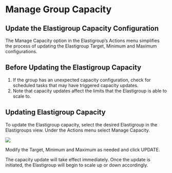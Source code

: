 # Manage Group Capacity

## Update the Elastigroup Capacity Configuration

The Manage Capacity option in the Elastigroup’s Actions menu simplifies the process of updating the Elastigroup Target, Minimum and Maximum configurations.

## Before Updating the Elastigroup Capacity

1. If the group has an unexpected capacity configuration, check for scheduled tasks that may have triggered capacity updates.
2. Note that capacity updates affect the limits that the Elastigroup is able to scale to.

## Updating Elastigroup Capacity

To update the Elastigroup capacity, select the desired Elastigroup in the Elastigroups view. Under the Actions menu select Manage Capacity.

<img src="/elastigroup/_media/manage-group-capacity_1.png" />

Modify the Target, Minimum and Maximum as needed and click UPDATE.

The capacity update will take effect immediately. Once the update is initiated, the Elastigroup will begin to scale up or down accordingly.
